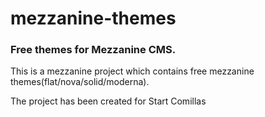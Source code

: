 # mezzanine-themes

### Free themes for Mezzanine CMS.



This is a mezzanine project which contains free mezzanine themes(flat/nova/solid/moderna).

The project has been created for Start Comillas
